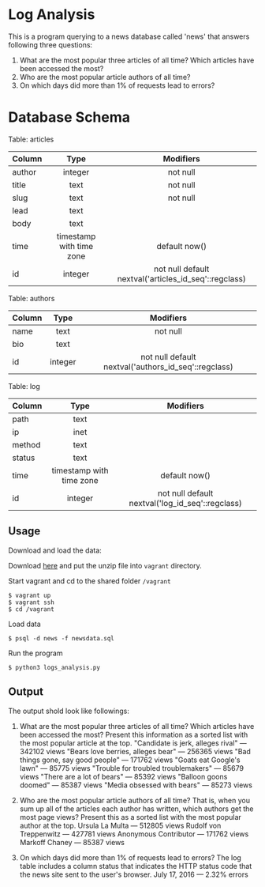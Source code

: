 # Log Analysis

This is a program querying to a news database called 'news' that answers following three questions:
1. What are the most popular three articles of all time? Which articles have been accessed the most?
2. Who are the most popular article authors of all time?
3. On which days did more than 1% of requests lead to errors?

# Database Schema
Table: articles

| Column        | Type                     | Modifiers                                             |
| ------------- |:------------------------:|:-----------------------------------------------------:|
| author        | integer                  | not null                                              |
| title         | text                     | not null                                              |
| slug          | text                     | not null                                              |
| lead          | text                     |                                                       |
| body          | text                     |                                                       |
| time          | timestamp with time zone | default now()                                         |
| id            | integer                  | not null default nextval('articles_id_seq'::regclass) |


Table: authors

| Column        | Type           | Modifiers  |
| ------------- |:-------------:| :-----:|
|name | text | not null |
|bio | text | |
|id | integer | not null default nextval('authors_id_seq'::regclass) |

Table: log

| Column        | Type           | Modifiers  |
| ------------- |:-------------:| :-----:|
| path | text  | |
| ip | inet | |
| method | text | |
| status | text | |
| time | timestamp with time zone | default now() |
| id | integer | not null default nextval('log_id_seq'::regclass) |

## Usage
Download and load the data:

Download [here](https://d17h27t6h515a5.cloudfront.net/topher/2016/August/57b5f748_newsdata/newsdata.zip) and put the unzip file into `vagrant` directory.

Start vagrant and cd to the shared folder `/vagrant`
```
$ vagrant up
$ vagrant ssh
$ cd /vagrant
```
Load data
```
$ psql -d news -f newsdata.sql
```
Run the program
```
$ python3 logs_analysis.py
```

## Output
The output shold look like followings:

1. What are the most popular three articles of all time? Which articles have been accessed the most? Present this information as a sorted list with the most popular article at the top.
"Candidate is jerk, alleges rival" — 342102 views
"Bears love berries, alleges bear" — 256365 views
"Bad things gone, say good people" — 171762 views
"Goats eat Google's lawn" — 85775 views
"Trouble for troubled troublemakers" — 85679 views
"There are a lot of bears" — 85392 views
"Balloon goons doomed" — 85387 views
"Media obsessed with bears" — 85273 views

2. Who are the most popular article authors of all time? That is, when you sum up all of the articles each author has written, which authors get the most page views? Present this as a sorted list with the most popular author at the top.
Ursula La Multa — 512805 views
Rudolf von Treppenwitz — 427781 views
Anonymous Contributor — 171762 views
Markoff Chaney — 85387 views

3. On which days did more than 1% of requests lead to errors? The log table includes a column status that indicates the HTTP status code that the news site sent to the user's browser. 
July 17, 2016 — 2.32% errors

